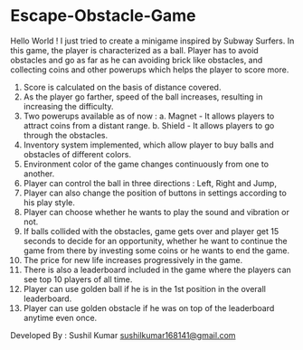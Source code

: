 # Escape-Obstacle-Game
Hello World ! I just tried to create a minigame inspired by Subway Surfers. 
In this game, the player  is characterized as a ball. Player has  to  avoid  obstacles and go as far as he can avoiding brick like obstacles, and collecting  coins and other  powerups  which helps the  player  to score more.
1. Score  is calculated on the  basis of distance covered.
2. As the player go farther, speed of the ball  increases, resulting  in increasing the difficulty.
3. Two  powerups available as of  now : 
    a. Magnet - It allows players to attract coins from a distant range.
    b. Shield - It allows players to go through the  obstacles.
4. Inventory system implemented,  which allow  player to buy balls and obstacles of  different colors.
5. Environment color of the  game changes continuously from one to another.
6. Player  can  control  the ball in three directions : Left,  Right and  Jump,
7. Player can also change the position of buttons  in settings according to his  play style.
8. Player can choose  whether he wants to  play the  sound and vibration  or not.
9. If balls collided with  the obstacles, game gets over and player  get 15 seconds to  decide for  an opportunity,  whether he want to  continue the game from there by investing some coins or he  wants to  end  the game. 
10. The  price  for new life  increases progressively in  the  game.
11. There is also a leaderboard  included  in the game where the players can see top 10 players  of all time.
12. Player can use golden ball if he is in  the  1st  position  in  the  overall leaderboard.
13. Player can use  golden  obstacle if he was on top of the leaderboard anytime even  once.

Developed By : Sushil Kumar 
sushilkumar168141@gmail.com
